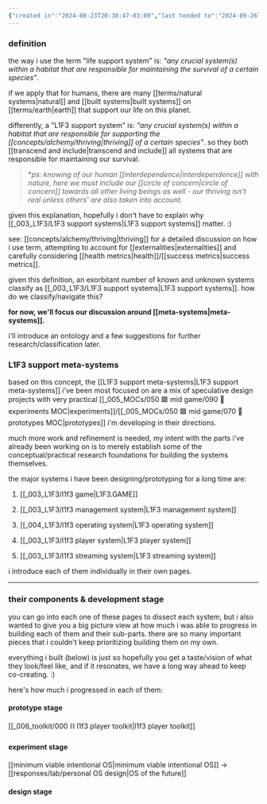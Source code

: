 ```yaml
---
{"created in":"2024-08-23T20:38:47-03:00","last tended to":"2024-09-26T15:20:48-03:00","tags":["l1f3","project","🌿"],"dg-publish":true,"relevancescore":97,"notestage":["🌿"],"aliases":["L1F3 theory of change","L1F3 101","L1F3 intro","L1F3 projects"],"created":"2024-08-23T20:38:47.282-03:00","updated":"2025-07-08T19:26:36.021-03:00","readinesslevel":"20%","permalink":"/003-l1-f3/l1-f3-support-systems/","dgPassFrontmatter":true}
---
```


### definition

the way i use the term "life support system" is: *"any crucial system(s) within a habitat that are responsible for maintaining the survival of a certain species"*.

if we apply that for humans, there are many [[terms/natural systems\|natural]] and [[built systems\|built systems]] on [[terms/earth\|earth]] that support our life on this planet.

differently, a "L1F3 support system" is: *"any crucial system(s) within a habitat that are responsible for supporting the [[concepts/alchemy/thriving\|thriving]] of a certain species"*. so they both [[transcend and include\|transcend and include]] all systems that are responsible for maintaining our survival.

> \**ps: knowing of our human [[interdependence\|interdependence]] with nature, here we must include our [[circle of concern\|circle of concern]] towards all other living beings as well - our thriving isn't real unless others' are also taken into account.*

given this explanation, hopefully i don't have to explain why [[_003_L1F3/L1F3 support systems\|L1F3 support systems]] matter. :)

see: [[concepts/alchemy/thriving\|thriving]] for a detailed discussion on how i use term, attempting to account for [[externalities\|externalities]] and carefully considering [[health metrics\|health]]/[[success metrics\|success metrics]].

given this definition, an exorbitant number of known and unknown systems classify as [[_003_L1F3/L1F3 support systems\|L1F3 support systems]]. how do we classify/navigate this?

**for now, we'll focus our discussion around [[meta-systems\|meta-systems]].**

i'll introduce an ontology and a few suggestions for further research/classification later.

### L1F3 support meta-systems

based on this concept, the [[L1F3 support meta-systems\|L1F3 support meta-systems]] i've been most focused on are a mix of speculative design projects with very practical [[_005_MOCs/050 🟩 mid game/090 🧪 experiments MOC\|experiments]]/[[_005_MOCs/050 🟩 mid game/070 🔩 prototypes MOC\|prototypes]] i'm developing in their directions.

much more work and refinement is needed, my intent with the parts i've already been working on is to merely establish some of the conceptual/practical research foundations for building the systems themselves.

the major systems i have been designing/prototyping for a long time are:

1) [[_003_L1F3/l1f3 game\|L1F3.GAME]]

2) [[_003_L1F3/l1f3 management system\|L1F3 management system]]

3) [[_004_L1F3/l1f3 operating system\|L1F3 operating system]]

4) [[_003_L1F3/l1f3 player system\|L1F3 player system]]

5) [[_003_L1F3/l1f3 streaming system\|L1F3 streaming system]]

i introduce each of them individually in their own pages.

---
### their components & development stage

you can go into each one of these pages to dissect each system, but i also wanted to give you a big picture view at how much i was able to progress in building each of them and their sub-parts. there are so many important pieces that i couldn't keep prioritizing building them on my own.

everything i built (below) is just so hopefully you get a taste/vision of what they look/feel like, and if it resonates, we have a long way ahead to keep co-creating. :)

here's how much i progressed in each of them:

#### prototype stage

[[_006_toolkit/000 ⛓ l1f3 player toolkit\|l1f3 player toolkit]]

#### experiment stage

[[minimum viable intentional OS\|minimum viable intentional OS]] -> [[responses/lab/personal OS design\|OS of the future]]

#### design stage


